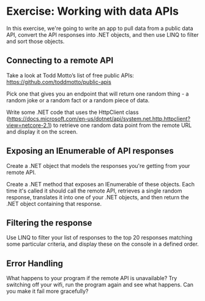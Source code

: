 # Exercise: Working with data APIs

In this exercise, we're going to write an app to pull data from a public data API, convert the API responses into .NET objects, and then use LINQ to filter and sort those objects.

## Connecting to a remote API

Take a look at Todd Motto’s list of free public APIs: https://github.com/toddmotto/public-apis

Pick one that gives you an endpoint that will return one random thing - a random joke or a random fact or a random piece of data.

Write some .NET code that uses the HttpClient class (https://docs.microsoft.com/en-us/dotnet/api/system.net.http.httpclient?view=netcore-2.1) to retrieve one random data point from the remote URL and display it on the screen.

## Exposing an IEnumerable of API responses

Create a .NET object that models the responses you're getting from your remote API.

Create a .NET method that exposes an IEnumerable of these objects. Each time it's called it should call the remote API, retrieves a single random response, translates it into one of your .NET objects, and then 
return the .NET object containing that response.

## Filtering the response

Use LINQ to filter your list of responses to the top 20 responses matching some particular criteria, and display these on the console in a defined order.

## Error Handling

What happens to your program if the remote API is unavailable? Try switching off your wifi, run the program again and see what happens. Can you make it fail more gracefully?
